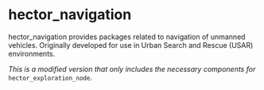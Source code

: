 # hector_navigation
hector_navigation provides packages related to navigation of unmanned vehicles.
Originally developed for use in Urban Search and Rescue (USAR) environments.

*This is a modified version that only includes the necessary components for*
`hector_exploration_node`.
